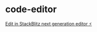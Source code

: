# code-editor

[Edit in StackBlitz next generation editor ⚡️](https://stackblitz.com/~/github.com/shivamworld0608/code-editor)